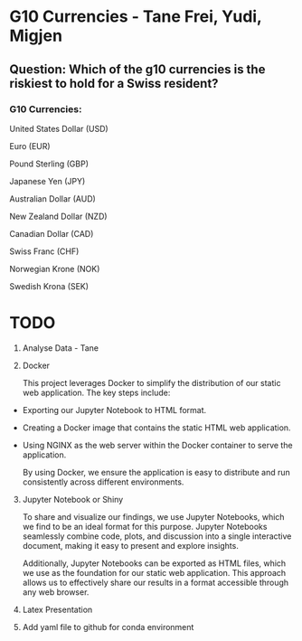 # G10 Currencies - Tane Frei, Yudi, Migjen 

## Question: Which of the g10 currencies is the riskiest to hold for a Swiss resident?

### G10 Currencies: 

United States Dollar (USD)

Euro (EUR)

Pound Sterling (GBP)

Japanese Yen (JPY)

Australian Dollar (AUD)

New Zealand Dollar (NZD)

Canadian Dollar (CAD)

Swiss Franc (CHF)

Norwegian Krone (NOK)

Swedish Krona (SEK)


# TODO

1. Analyse Data - Tane

2. Docker

    This project leverages Docker to simplify the distribution of our static web application. The key steps include:

- Exporting our Jupyter Notebook to HTML format.
- Creating a Docker image that contains the static HTML web application.
- Using NGINX as the web server within the Docker container to serve the application.

    By using Docker, we ensure the application is easy to distribute and run consistently across different environments.


3. Jupyter Notebook or Shiny

    To share and visualize our findings, we use Jupyter Notebooks, which we find to be an ideal format for this purpose. Jupyter Notebooks seamlessly combine code, plots, and discussion into a single interactive document, making it easy to present and explore insights.

    Additionally, Jupyter Notebooks can be exported as HTML files, which we use as the foundation for our static web application. This approach allows us to effectively share our results in a format accessible through any web browser.


4. Latex Presentation

5. Add yaml file to github for conda environment
